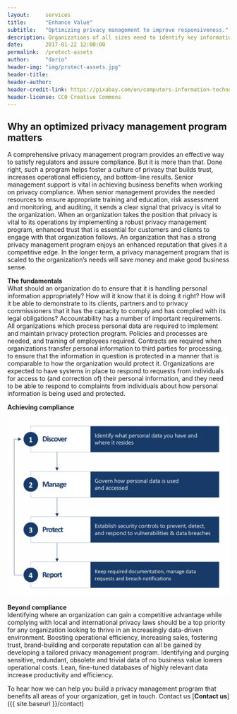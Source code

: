 ```yaml
---
layout:     services
title:      "Enhance Value"
subtitle:   "Optimizing privacy management to improve responsiveness."
description: Organizations of all sizes need to identify key information, their vulnerabilities, and design security procedures that will protect them from cyber attacks."
date:       2017-01-22 12:00:00
permalink:  /protect-assets
author:     "dario"
header-img: "img/protect-assets.jpg"
header-title:
header-author:
header-credit-link: https://pixabay.com/en/computers-information-technology-2652997/
header-license: CC0 Creative Commons
---
```


## Why an optimized privacy management program matters
A comprehensive privacy management program provides an effective way to satisfy regulators and assure compliance. But it is more than that. Done right, such a program helps foster a culture of privacy that builds trust, increases operational efficiency, and bottom-line results. Senior management support is vital in achieving business benefits when working on privacy compliance. When senior management provides the needed resources to ensure appropriate training and education, risk assessment and monitoring, and auditing, it sends a clear signal that privacy is vital to the organization. When an organization takes the position that privacy is vital to its operations by implementing a robust privacy management program, enhanced trust that is essential for customers and clients to engage with that organization follows. An organization that has a strong privacy management program enjoys an enhanced reputation that gives it a competitive edge. In the longer term, a privacy management program that is scaled to the organization’s needs will save money and make good business sense.

**The fundamentals**  
What should an organization do to ensure that it is handling personal information appropriately? How will it know that it is doing it right? How will it be able to demonstrate to its clients, partners and to privacy commissioners that it has the capacity to comply and has complied with its legal obligations?
Accountability has a number of important requirements. All organizations which process personal data are required to implement and maintain privacy protection program. Policies and processes are needed, and training of employees required. Contracts are required when organizations transfer personal information to third parties for processing, to ensure that the information in question is protected in a manner that is comparable to how the organization would protect it. Organizations are expected to have systems in place to respond to requests from individuals for access to (and correction of) their personal information, and they need to be able to respond to complaints from individuals about how personal information is being used and protected.

**Achieving compliance**

![4 step compliance methodology](img/compliance4stepmethodology.png)

**Beyond compliance**  
Identifying where an organization can gain a competitive advantage while complying with local and international privacy laws should be a top priority for any organization looking to thrive in an increasingly data-driven environment. Boosting operational efficiency, increasing sales, fostering trust, brand-building and corporate reputation can all be gained by developing a tailored privacy management program. Identifying and purging sensitive, redundant, obsolete and trivial data of no business value lowers operational costs. Lean, fine-tuned databases of highly relevant data increase productivity and efficiency. 

To hear how we can help you build a privacy management program that benefits all areas of your organization, get in touch. Contact us [**Contact us**]({{ site.baseurl }}/contact)
